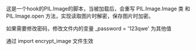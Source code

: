 这是一个hook的PIL.Image的脚本，当被加载后，会重写 PIL.Image.Image 类 和 PIL.Image.open 方法，实现读取图片时解密，保存图片时加密。

如果需要修改密码，修改文件内的变量 _password = '123qwe' 为其他值

通过 import encrypt_image 文件生效
